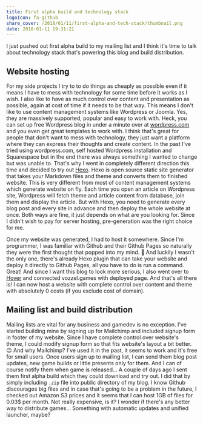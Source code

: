 ```yaml
---
title: First alpha build and technology stack
logoIcon: fa-github
share_cover: /2018/01/11/first-alpha-and-tech-stack/thumbnail.png
date: 2018-01-11 19:31:21
---
```



I just pushed out first alpha build to my mailing list and I think it's time to talk about technology stack that's powering this blog and build distribution.

<!-- more -->

## Website hosting

For my side projects I try to to do things as cheaply as possible even if it means I have to mess with technology for some time before it works as I wish. I also like to have as much control over content and presentation as possible, again at cost of time if it needs to be that way. This means I don't like to use content management systems like Wordpress or Joomla. Yes, they are massively supported, popular and easy to work with. Heck, you can set up free Wordpress blog in under a minute over at [wordpress.com](https://wordpress.com) and you even get great templates to work with. I think that's great for people that don't want to mess with technology, they just want a platform where they can express their thoughts and create content. In the past I've tried using wordpress.com, self hosted Wordpress installation and Squarespace but in the end there was always something I wanted to change but was unable to. That's why I went in completely different direction this time and decided to try out [Hexo](https://hexo.io/). Hexo is open source static site generator that takes your Markdown files and theme and converts them to finished website. This is very different from most of content management systems which generate website on fly. Each time you open an article on Wordpress site, Wordpress will fetch theme and article content from database, join them and display the article. But with Hexo, you need to generate every blog post and every site in advance and then deploy the whole website at once. Both ways are fine, it just depends on what are you looking for. Since I didn't wish to pay for server hosting, pre-generation was the right choice for me.

Once my website was generated, I had to host it somewhere. Since I'm programmer, I was familiar with Github and their Github Pages so naturally they were the first thought that popped into my mind. 🙂 And luckily I wasn't the only one, there's already Hexo plugin that can take your website and deploy it directly to Github Pages, all you have to do is run a command. Great! And since I want this blog to look more serious, I also went over to [Hover](https://hover.com) and connected vozzel.games with deployed page. And that's all there is! I can now host a website with complete control over content and theme with absolutely 0 costs (if you exclude cost of domain).

## Mailing list and build distribution

Mailing lists are vital for any business and gamedev is no exception. I've started building mine by signing up for Mailchimp and included signup form in footer of my website. Since I have complete control over website's theme, I could modify signup form so that fits website's layout a bit better. 😉 And why Mailchimp? I've used it in the past, it seems to work and it's free for small users. Once users sign up to mailing list, I can send them blog post updates, new game builds or little presents only for them. And I can of course notify them when game is released... A couple of days ago I sent them first alpha build which they could download and try out. I did that by simply including `.zip` file into public directory of my blog. I know Github discourages big files and in case that's going to be a problem in the future, I checked out Amazon S3 prices and it seems that I can host 1GB of files for 0.03$ per month. Not really expensive, is it? I wonder if there's any better way to distribute games... Something with automatic updates and unified launcher, maybe?